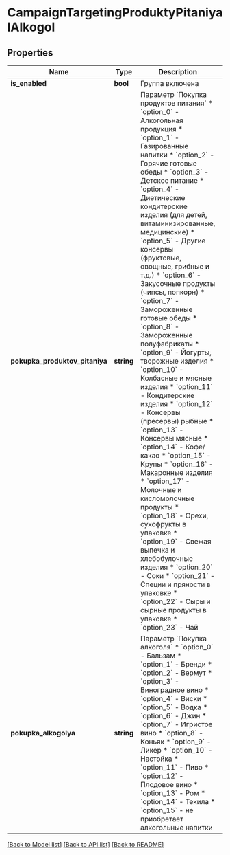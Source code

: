 # CampaignTargetingProduktyPitaniyaIAlkogol

## Properties
Name | Type | Description | Notes
------------ | ------------- | ------------- | -------------
**is_enabled** | **bool** | Группа включена | [optional] 
**pokupka_produktov_pitaniya** | **string** | Параметр &#x60;Покупка продуктов питания&#x60;  * &#x60;option_0&#x60; - Алкогольная продукция * &#x60;option_1&#x60; - Газированные напитки * &#x60;option_2&#x60; - Горячие готовые обеды * &#x60;option_3&#x60; - Детское питание * &#x60;option_4&#x60; - Диетические кондитерские изделия (для детей, витаминизированные, медицинские) * &#x60;option_5&#x60; - Другие консервы (фруктовые, овощные, грибные и т.д.) * &#x60;option_6&#x60; - Закусочные продукты (чипсы, попкорн) * &#x60;option_7&#x60; - Замороженные готовые обеды * &#x60;option_8&#x60; - Замороженные полуфабрикаты * &#x60;option_9&#x60; - Йогурты, творожные изделия * &#x60;option_10&#x60; - Колбасные и мясные изделия * &#x60;option_11&#x60; - Кондитерские изделия * &#x60;option_12&#x60; - Консервы (пресервы) рыбные * &#x60;option_13&#x60; - Консервы мясные * &#x60;option_14&#x60; - Кофе/какао * &#x60;option_15&#x60; - Крупы * &#x60;option_16&#x60; - Макаронные изделия * &#x60;option_17&#x60; - Молочные и кисломолочные продукты * &#x60;option_18&#x60; - Орехи, сухофрукты в упаковке * &#x60;option_19&#x60; - Свежая выпечка и хлебобулочные изделия * &#x60;option_20&#x60; - Соки * &#x60;option_21&#x60; - Специи и пряности в упаковке * &#x60;option_22&#x60; - Сыры и сырные продукты в упаковке * &#x60;option_23&#x60; - Чай | [optional] 
**pokupka_alkogolya** | **string** | Параметр &#x60;Покупка алкоголя&#x60;  * &#x60;option_0&#x60; - Бальзам * &#x60;option_1&#x60; - Бренди * &#x60;option_2&#x60; - Вермут * &#x60;option_3&#x60; - Виноградное вино * &#x60;option_4&#x60; - Виски * &#x60;option_5&#x60; - Водка * &#x60;option_6&#x60; - Джин * &#x60;option_7&#x60; - Игристое вино * &#x60;option_8&#x60; - Коньяк * &#x60;option_9&#x60; - Ликер * &#x60;option_10&#x60; - Настойка * &#x60;option_11&#x60; - Пиво * &#x60;option_12&#x60; - Плодовое вино * &#x60;option_13&#x60; - Ром * &#x60;option_14&#x60; - Текила * &#x60;option_15&#x60; - не приобретает алкогольные напитки | [optional] 

[[Back to Model list]](../README.md#documentation-for-models) [[Back to API list]](../README.md#documentation-for-api-endpoints) [[Back to README]](../README.md)


